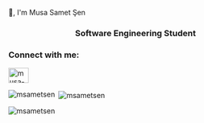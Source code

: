 
 👋, I'm Musa Samet Şen</h1>
<h3 align="center">Software Engineering Student</h3>

<h3 align="left">Connect with me:</h3>
<p align="left">
<a href="https://linkedin.com/in/musa-samet-şen" target="blank"><img align="center" src="https://raw.githubusercontent.com/rahuldkjain/github-profile-readme-generator/master/src/images/icons/Social/linked-in-alt.svg" alt="musa-samet-şen" height="30" width="40" /></a>
</p>

<p><img align="left" src="https://github-readme-stats.vercel.app/api/top-langs?username=msametsen&show_icons=true&locale=en&layout=compact" alt="msametsen" /></p>

<p>&nbsp;<img align="center" src="https://github-readme-stats.vercel.app/api?username=msametsen&show_icons=true&locale=en" alt="msametsen" /></p>

<p><img align="center" src="https://github-readme-streak-stats.herokuapp.com/?user=msametsen&" alt="msametsen" /></p>

